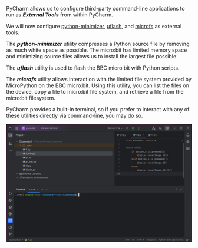 PyCharm allows us to configure third-party command-line applications to run as 
**_External Tools_** from within PyCharm. 

We will now configure [python-minimizer](https://github.com/agroden/python-minimizer), 
[uflash](https://github.com/ntoll/uflash), 
and [microfs](https://github.com/ntoll/microfs) as external tools.

The **_python-minimizer_** utility compresses a Python source file by removing as much
white space as possible. The micro:bit has limited memory space and minimizing
source files allows us to install the largest file possible.

The **_uflash_** utility is used to flash the BBC micro:bit with Python scripts.

The **_microfs_** utility allows interaction with the limited file system provided 
by MicroPython on the BBC micro:bit. Using this utility, you can list the files 
on the device, copy a file to micro:bit file system, and retrieve a file from the
micro:bit filesystem.

PyCharm provides a built-in terminal, so if you prefer to interact with any of
these utilities directly via command-line, you may do so.
 
![](./images/terminal.png)
